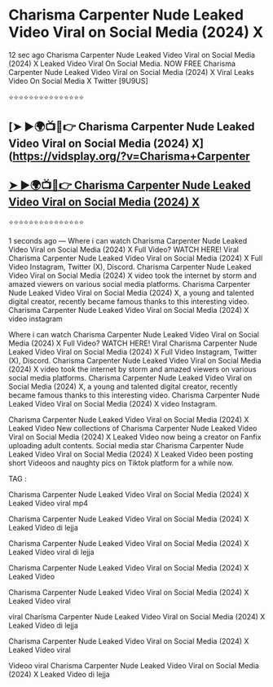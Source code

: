 ﻿# Charisma Carpenter Nude Leaked Video Viral on Social Media (2024) X



12 sec ago Charisma Carpenter Nude Leaked Video Viral on Social Media (2024) X Leaked Video Viral On Social Media. NOW FREE Charisma Carpenter Nude Leaked Video Viral on Social Media (2024) X Viral Leaks Video On Social Media X Twitter [9U9US]

⭐⭐⭐⭐⭐⭐⭐⭐⭐⭐⭐⭐⭐⭐⭐

## [➤ ►🌍📺📱👉 Charisma Carpenter Nude Leaked Video Viral on Social Media (2024) X](https://vidsplay.org/?v=Charisma+Carpenter

## [➤ ►🌍📺📱👉 Charisma Carpenter Nude Leaked Video Viral on Social Media (2024) X](https://vidsplay.org/?v=Charisma+Carpenter)


⭐⭐⭐⭐⭐⭐⭐⭐⭐⭐⭐⭐⭐⭐⭐



1 seconds ago — Where i can watch Charisma Carpenter Nude Leaked Video Viral on Social Media (2024) X Full Video? WATCH HERE! Viral Charisma Carpenter Nude Leaked Video Viral on Social Media (2024) X Full Video Instagram, Twitter (X), Discord. Charisma Carpenter Nude Leaked Video Viral on Social Media (2024) X video took the internet by storm and amazed viewers on various social media platforms. Charisma Carpenter Nude Leaked Video Viral on Social Media (2024) X, a young and talented digital creator, recently became famous thanks to this interesting video. Charisma Carpenter Nude Leaked Video Viral on Social Media (2024) X video instagram

Where i can watch Charisma Carpenter Nude Leaked Video Viral on Social Media (2024) X Full Video? WATCH HERE! Viral Charisma Carpenter Nude Leaked Video Viral on Social Media (2024) X Full Video Instagram, Twitter (X), Discord. Charisma Carpenter Nude Leaked Video Viral on Social Media (2024) X video took the internet by storm and amazed viewers on various social media platforms. Charisma Carpenter Nude Leaked Video Viral on Social Media (2024) X, a young and talented digital creator, recently became famous thanks to this interesting video. Charisma Carpenter Nude Leaked Video Viral on Social Media (2024) X video Instagram.

Charisma Carpenter Nude Leaked Video Viral on Social Media (2024) X Leaked Video New collections of Charisma Carpenter Nude Leaked Video Viral on Social Media (2024) X Leaked Video now being a creator on Fanfix uploading adult contents. Social media star Charisma Carpenter Nude Leaked Video Viral on Social Media (2024) X Leaked Video been posting short Videoos and naughty pics on Tiktok platform for a while now.

TAG :

 

Charisma Carpenter Nude Leaked Video Viral on Social Media (2024) X Leaked Video viral mp4

 

Charisma Carpenter Nude Leaked Video Viral on Social Media (2024) X Leaked Video di lejja

 

Charisma Carpenter Nude Leaked Video Viral on Social Media (2024) X Leaked Video viral di lejja

 

Charisma Carpenter Nude Leaked Video Viral on Social Media (2024) X Leaked Video

 

Charisma Carpenter Nude Leaked Video Viral on Social Media (2024) X Leaked Video viral

 

viral Charisma Carpenter Nude Leaked Video Viral on Social Media (2024) X Leaked Video di lejja

 

Charisma Carpenter Nude Leaked Video Viral on Social Media (2024) X Leaked Video viral

 

Videoo viral Charisma Carpenter Nude Leaked Video Viral on Social Media (2024) X Leaked Video di lejja